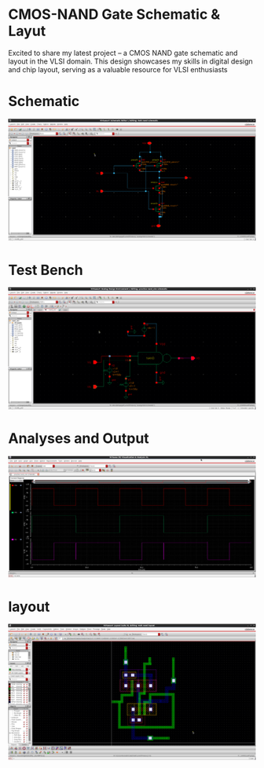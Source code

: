 # CMOS-NAND Gate Schematic & Layut
Excited to share my latest project – a CMOS NAND gate schematic and layout in the VLSI domain. This design showcases my skills in digital design and chip layout, serving as a valuable resource for VLSI enthusiasts


# Schematic

![Sample Image](https://github.com/suryakiran69/CMOS-NAND-Gate/blob/main/Img-1.png)


# Test Bench

![Sample Image](https://github.com/suryakiran69/CMOS-NAND-Gate/blob/main/Img-2.png)

# Analyses and Output

![Sample Image](https://github.com/suryakiran69/CMOS-NAND-Gate/blob/main/Img-4.png)

# layout

![Sample Image](https://github.com/suryakiran69/CMOS-NAND-Gate/blob/main/Img-5.png)
